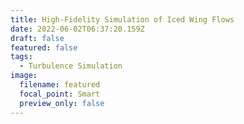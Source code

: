 ```yaml
---
title: High-Fidelity Simulation of Iced Wing Flows
date: 2022-06-02T06:37:20.159Z
draft: false
featured: false
tags:
  - Turbulence Simulation
image:
  filename: featured
  focal_point: Smart
  preview_only: false
---
```


